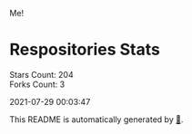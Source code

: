 Me!

# Respositories Stats
Stars Count: 204  
Forks Count: 3

2021-07-29 00:03:47  

This README is automatically generated by [🐰](https://github.com/rnitta/rnitta).
